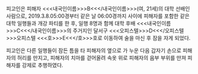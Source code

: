 피고인은 피해자 <<<내국인이름>>>B<<</내국인이름>>>(여, 21세)의 대학 선배인 사람으로, 2019.3.8.05:00경부터 같은 날 06:00경까지 사이에 피해자를 포함한 같은 대학 일행들과 개강 파티를 한 후, 일행 8명과 함께 대학 후배 <<<내국인이름>>>C<<</내국인이름>>>의 주거지인 달서구 <<<오피스텔>>>D<<</오피스텔>>>오피스텔 <<<호>>>E<<</호>>>호로 이동하여 술을 마신 후 잠을 자게 되었다.

피고인은 다른 일행들이 잠든 틈을 타 피해자의 옆으로 가 누운 다음 갑자기 손으로 피해자의 허리를 만지고, 피해자의 치마를 걷어올려 속옷 위로 피해자의 음부 부위를 만져 피해자를 강제로 추행하였다.
